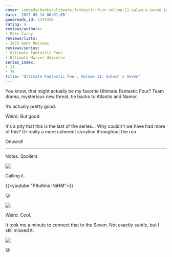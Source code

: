 ```yaml
---
cover: /embeds/books/ultimate-fantastic-four-volume-11-salem-s-seven.jpg
date: '2023-05-14 00:01:00'
goodreads_id: 3479319
rating: 4
reviews/authors:
- Mike Carey
reviews/lists:
- 2023 Book Reviews
reviews/series:
- Ultimate Fantastic Four
- Ultimate Marvel Universe
series_index:
- 11
- 70
title: 'Ultimate Fantastic Four, Volume 11: Salem''s Seven'
---
```

You know, that might actually be my favorite Ultimate Fantastic Four? Team drama, mysterious new threat, tie backs to Atlantis and Namor. 

It’s actually pretty good. 

Weird. But good. 

It's a pity that this is the last of the series... Why couldn't we have had more of this? Or really a more coherent storyline throughout the run. 

Onward!


<!--more-->

---



Notes. Spoilers. 

![](/embeds/books/attachments/ultimate-fantastic-four-v11-textbundle-87bb4b.png)

Calling it. 

{{<youtube "P8u8md-NiHM">}}

:wink:

![](/embeds/books/attachments/ultimate-fantastic-four-v11-textbundle-698362.png)

Weird. Cool. 

It took me a minute to connect that to the Seven. Not exactly subtle, but I still missed it. 

![](/embeds/books/attachments/ultimate-fantastic-four-v11-textbundle-68a39d.png)

😆


